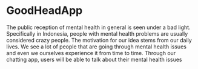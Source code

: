 # GoodHeadApp
The public reception of mental health in general is seen under a bad light. Specifically in Indonesia, people with mental health problems are usually considered crazy people. The motivation for our idea stems from our daily lives. We see a lot of people that are going through mental health issues and even we ourselves experience it from time to time. Through our chatting app, users will be able to talk about their mental health issues
